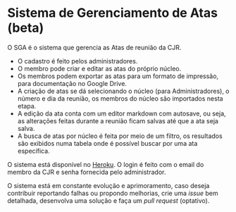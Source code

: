 # Sistema de Gerenciamento de Atas (beta)

O SGA é o sistema que gerencia as Atas de reunião da CJR.

* O cadastro é feito pelos administradores.
* O membro pode criar e editar as atas do próprio núcleo.
* Os membros podem exportar as atas para um formato de impressão, para documentação no Google Drive.
* A criação de atas se dá selecionando o núcleo (para Administradores), o número e dia da reunião, os membros do núcleo são importados nesta etapa.
* A edição da ata conta com um editor markdown com autosave, ou seja, as alterações feitas durante a reunião ficam salvas até que a ata seja salva.
* A busca de atas por núcleo é feita por meio de um filtro, os resultados são exibidos numa tabela onde é possível buscar por uma ata específica.

O sistema está disponível no [Heroku](http://sga-cjr.herokuapp.com).
O login é feito com o email do membro da CJR e senha fornecida pelo administrador.

O sistema está em constante evolução e aprimoramento, caso deseja contribuir reportando falhas ou propondo melhorias, crie uma *issue* bem detalhada, desenvolva uma solução e faça um *pull request* (optativo). 
